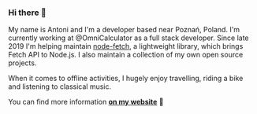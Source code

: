 ### Hi there 👋

My name is Antoni and I'm a developer based near Poznań, Poland. I'm currently working at @OmniCalculator as a full stack developer. Since late 2019 I'm helping maintain [node-fetch](https://github.com/node-fetch/node-fetch), a lightweight library, which brings Fetch API to Node.js. I also maintain a collection of my own open source projects.  

When it comes to offline activities, I hugely enjoy travelling, riding a bike and listening to classical music.

You can find more information [**on my website**](https://www.kepinski.ch) :rocket:
